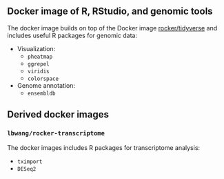 ## Docker image of R, RStudio, and genomic tools
The docker image builds on top of the Docker image [rocker/tidyverse] and includes useful R packages for genomic data:

- Visualization:
    - `pheatmap`
    - `ggrepel`
    - `viridis`
    - `colorspace`
- Genome annotation:
    - `ensembldb`


## Derived docker images

### `lbwang/rocker-transcriptome`
The docker images includes R packages for transcriptome analysis:

- `tximport`
- `DESeq2`


[rocker/tidyverse]: https://github.com/rocker-org/rocker-versioned
